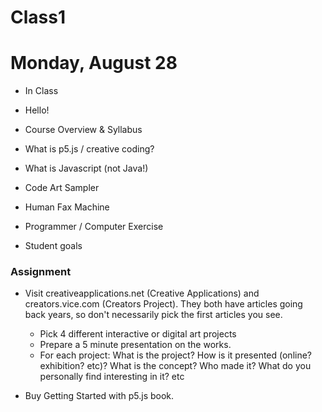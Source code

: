 # Class1

# Monday, August 28

* In Class
* Hello!
* Course Overview & Syllabus
* What is p5.js / creative coding?
* What is Javascript (not Java!)
* Code Art Sampler
* Human Fax Machine
* Programmer / Computer Exercise

* Student goals

### Assignment
* Visit creativeapplications.net (Creative Applications) and creators.vice.com (Creators Project). They both have articles going back years, so don't necessarily pick the first articles you see.
	* Pick 4 different interactive or digital art projects
	* Prepare a 5 minute presentation on the works.
	* For each project: What is the project? How is it presented (online? exhibition? etc)? What is the concept? Who made it? What do you personally find interesting in it? etc

	
* Buy Getting Started with p5.js book.
